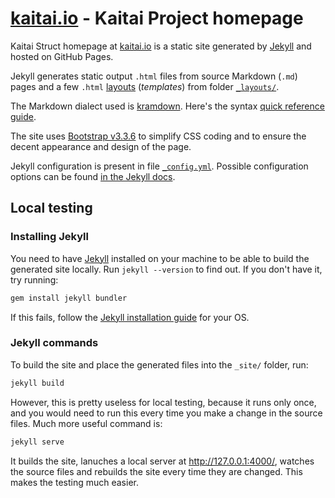 # [kaitai.io](https://kaitai.io/) - Kaitai Project homepage

Kaitai Struct homepage at [kaitai.io](https://kaitai.io/) is a static site generated by [Jekyll](https://jekyllrb.com/) and hosted on GitHub Pages.

Jekyll generates static output `.html` files from source Markdown (`.md`) pages and a few `.html` [layouts](https://jekyllrb.com/docs/step-by-step/04-layouts/) (_templates_) from folder [`_layouts/`](./_layouts/).

The Markdown dialect used is [kramdown](https://kramdown.gettalong.org/index.html). Here's the syntax [quick reference guide](https://kramdown.gettalong.org/quickref.html).

The site uses [Bootstrap v3.3.6](https://getbootstrap.com/docs/3.3/) to simplify CSS coding and to ensure the decent appearance and design of the page.

Jekyll configuration is present in file [`_config.yml`](./_config.yml). Possible configuration options can be found [in the Jekyll docs](https://jekyllrb.com/docs/configuration/).

## Local testing

### Installing Jekyll

You need to have [Jekyll](https://jekyllrb.com/) installed on your machine to be able to build the generated site locally. Run `jekyll --version` to find out. If you don't have it, try running:

```bash
gem install jekyll bundler
```

If this fails, follow the [Jekyll installation guide](https://jekyllrb.com/docs/installation/) for your OS.

### Jekyll commands

To build the site and place the generated files into the `_site/` folder, run:

```bash
jekyll build
```

However, this is pretty useless for local testing, because it runs only once, and you would need to run this every time you make a change in the source files. Much more useful command is:

```bash
jekyll serve
```

It builds the site, lanuches a local server at http://127.0.0.1:4000/, watches the source files and rebuilds the site every time they are changed. This makes the testing much easier.
